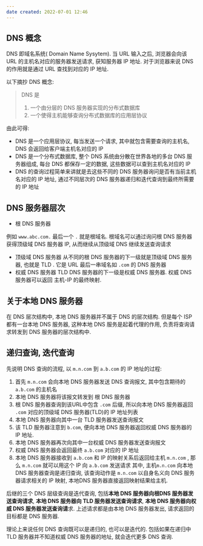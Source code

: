 ```yaml
---
date created: 2022-07-01 12:46
---
```


## DNS 概念

DNS 即域名系统( Domain Name Sysytem). 当 URL 输入之后, 浏览器会向该 URL 的主机名对应的服务器发送请求, 获知服务器 IP 地址. 对于浏览器来说 DNS 的作用就是通过 URL 查找到对应的 IP 地址.

以下摘抄 DNS 概念:

> DNS 是
>
> 1. 一个由分层的 DNS 服务器实现的分布式数据库
> 2. 一个使得主机能够查询分布式数据库的应用层协议

由此可得:

- DNS 是一个应用层协议, 每当发送一个请求, 其中就包含需要查询的主机名, DNS 会返回给客户端主机名对应的 IP
- DNS 是一个分布式数据库, 整个 DNS 系统由分散在世界各地的多台 DNS 服务器组成, 每台 DNS 都保存一定的数据, 这些数据可以查到主机名对应的 IP
- DNS 的查询过程简单来讲就是去这些不同的 DNS 服务器询问是否有当前主机名对应的 IP 地址, 通过不同层次的 DNS 服务器递归和迭代查询到最终所需要的 IP 地址

## DNS 服务器层次

- 根 DNS 服务器

例如 `www.abc.com.` 最后一个 `.` 就是根域名.  根域名可以通过询问根 DNS 服务器获得顶级域 DNS 服务器 IP, 从而继续从顶级域 DNS 继续发送查询请求

- 顶级域 DNS 服务器
从不同的根 DNS 服务器的下一级就是顶级域 DNS 服务器, 也就是 TLD . 它是 URL 最后一串域名如 `.com` 的 DNS 服务器
- 权威 DNS 服务器
TLD DNS 服务器的下一级是权威 DNS 服务器. 权威 DNS 服务器可以返回 主机-IP 的最终映射.
## 关于本地 DNS 服务器

在 DNS 层次结构中,  本地 DNS 服务器并不属于 DNS 的层次结构. 但是每个 ISP 都有一台本地 DNS 服务器, 这种本地 DNS 服务是起着代理的作用, 负责将查询请求转发到 DNS 服务器的层次结构中.

## 递归查询, 迭代查询
先说明 DNS 查询的流程, 以 `m.n.com` 到 `a.b.com` 的 IP 地址的过程:

1. 首先 `m.n.com` 会向本地 DNS 服务器发送 DNS 查询报文, 其中包含期待的 `a.b.com` 的主机名
2. 本地 DNS 服务器将该报文转发到 根 DNS 服务器
3. 根 DNS 服务器查询到该URL中包含 `.com` 后缀, 所以向本地 DNS 服务器返回 `.com` 对应的顶级域 DNS 服务器(TLD)的 IP 地址列表
4. 本地 DNS 服务器向其中一台 TLD 服务器发送查询报文
5. 该 TLD 服务器注意到 `b.com`, 便向本地 DNS 服务器返回权威 DNS 服务器的 IP 地址. 
6. 本地 DNS 服务器再次向其中一台权威 DNS 服务器发送查询报文
7. 权威 DNS 服务器会返回最终 `a.b.com` 对应的 IP 地址
8. 本地 DNS 服务器接收到 `a.b.com` 和 IP 的映射关系后返回给主机 `m.n.com` , 那么 `m.n.com` 就可以用这个 IP 向 `a.b.com` 发送请求
其中, 主机`m.n.com` 向本地 DNS 服务器查询是递归查询, 该查询动作是 `m.n.com` 以自身名义向 DNS 服务器请求相关的 IP 映射, 本地DNS 服务器直接返回映射结果给主机.

后继的三个 DNS 层级查询是迭代查询, 包括**本地 DNS 服务器向根DNS 服务器发送查询请求**, **本地 DNS 服务器向 TLD 服务器发送查询请求**, **本地 DNS 服务器向权威 DNS 服务器发送查询请**求. 上述请求都是由本地 DNS 服务器发出, 请求返回的目标都是 DNS 服务器.

理论上来说任何 DNS 查询既可以是递归的, 也可以是迭代的. 包括如果在递归中 TLD 服务器并不知道权威 DNS 服务器的地址, 就会迭代更多 DNS 查询.